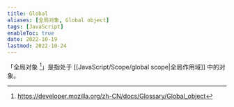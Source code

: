 ```yaml
---
title: Global
aliases: [全局对象, Global object]
tags: [JavaScript]
enableToc: true
date: 2022-10-19
lastmod: 2022-10-24
---
```


「全局对象 [^1]」是指处于 [[JavaScript/Scope/global scope|全局作用域]] 中的对象。

[^1]:<https://developer.mozilla.org/zh-CN/docs/Glossary/Global_object>
